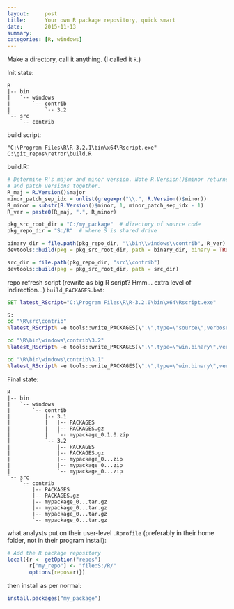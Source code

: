 ```yaml
---
layout:     post
title:      Your own R package repository, quick smart
date:       2015-11-13
summary:    
categories: [R, windows]
---
```



Make a directory, call it anything. (I called it `R`.)

Init state:

```
R
|-- bin
|   `-- windows
|       `-- contrib
|           `-- 3.2
`-- src
    `-- contrib
```

build script:
```posh
"C:\Program Files\R\R-3.2.1\bin\x64\Rscript.exe" C:\git_repos\retror\build.R
```

build.R:
```r
# Determine R's major and minor version. Note R.Version()$minor returns minor
# and patch versions together.
R_maj = R.Version()$major
minor_patch_sep_idx = unlist(gregexpr("\\.", R.Version()$minor))
R_minor = substr(R.Version()$minor, 1, minor_patch_sep_idx - 1)
R_ver = paste0(R_maj, ".", R_minor)

pkg_src_root_dir = "C:/my_package"  # directory of source code
pkg_repo_dir = "S:/R"  # where S is shared drive

binary_dir = file.path(pkg_repo_dir, "\\bin\\windows\\contrib", R_ver)
devtools::build(pkg = pkg_src_root_dir, path = binary_dir, binary = TRUE)

src_dir = file.path(pkg_repo_dir, "src\\contrib")
devtools::build(pkg = pkg_src_root_dir, path = src_dir)
```


repo refresh script (rewrite as big R script? Hmm... extra level of indirection...) `build_PACKAGES.bat`:
```bat
SET latest_RScript="C:\Program Files\R\R-3.2.0\bin\x64\Rscript.exe"

S:
cd "\R\src\contrib"
%latest_RScript% -e tools::write_PACKAGES(\".\",type=\"source\",verbose=TRUE)

cd "\R\bin\windows\contrib\3.2"
%latest_RScript% -e tools::write_PACKAGES(\".\",type=\"win.binary\",verbose=TRUE)

cd "\R\bin\windows\contrib\3.1"
%latest_RScript% -e tools::write_PACKAGES(\".\",type=\"win.binary\",verbose=TRUE)
```


Final state:

```
R
|-- bin
|   `-- windows
|       `-- contrib
|           |-- 3.1
|           |   |-- PACKAGES
|           |   |-- PACKAGES.gz
|           |   `-- mypackage_0.1.0.zip
|           `-- 3.2
|               |-- PACKAGES
|               |-- PACKAGES.gz
|               |-- mypackage_0...zip
|               |-- mypackage_0...zip
|               `-- mypackage_0...zip
`-- src
    `-- contrib
        |-- PACKAGES
        |-- PACKAGES.gz
        |-- mypackage_0...tar.gz
        |-- mypackage_0...tar.gz
        |-- mypackage_0...tar.gz
        `-- mypackage_0...tar.gz
```

what analysts put on their user-level `.Rprofile` (preferably in their home folder, not in their program install):
```r
# Add the R package repository
local({r <- getOption("repos")
       r["my_repo"] <- "file:S:/R/"
       options(repos=r)})
```

then install as per normal:
```r
install.packages("my_package")
```
